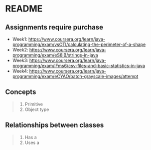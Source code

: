 # README

## Assignments require purchase

- Week1: https://www.coursera.org/learn/java-programming/exam/vsOTl/calculating-the-perimeter-of-a-shape
- Week2: https://www.coursera.org/learn/java-programming/exam/eS8iB/strings-in-java
- Week3: https://www.coursera.org/learn/java-programming/exam/lFms6/csv-files-and-basic-statistics-in-java
- Week4: https://www.coursera.org/learn/java-programming/exam/eCYAO/batch-grayscale-images/attempt



## Concepts

>1. Primitive 
>2. Object type         

## Relationships between classes

>1. Has a
>3. Uses a
